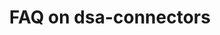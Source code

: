 ---
title: FAQ on dsa-connectors
menuTitle: DSA-Connectors-FAQ
description: "frequently asked questions on dsa-connnectors"
position: 23
category: "faq"
---